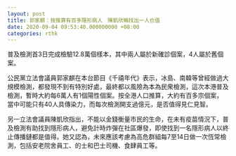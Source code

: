 ```yaml
---
layout: post
title: 郭家麒：按推算有百多隱形病人　陳凱欣稱找出一人也值
date: 2020-09-04 09:53:40.000000000 +08:00
categories: rthk
---
```


普及檢測首3日完成檢驗12.8萬個樣本，其中兩人屬於新確診個案，4人屬於舊個案。

公民黨立法會議員郭家麒在本台節目《千禧年代》表示，冰島、南韓等曾經做過大規模檢測，都發現不到有特別好處，最終都以風險為本為民衆檢測，這次本港普及檢測，暫時大約每6萬人有1個陽性個案。按全港人口推算，大約有百多宗個案，當中可能只有40人具傳染力，而每次檢測開支過億元，是否值得見仁見智。

另一立法會議員陳凱欣指出，不能以金錢衡量市民的生命，在未有疫苗情況下，普及檢測有助找到隱形病人，避免計時炸彈在社區爆發，即使找到一名隱形病人以終止傳播鏈都是值得。她又認為，未來應該考慮為高危群組每7至14日做一次恆常檢測，包括安老院舍員工、的士和巴士司機、食肆員工等。
